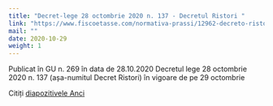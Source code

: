 ```yaml
---
title: "Decret-lege 28 octombrie 2020 n. 137 - Decretul Ristori "
link: "https://www.fiscoetasse.com/normativa-prassi/12962-decreto-ristori-il-testo-pubblicato-in-gazzetta-ufficiale.html"
mail: ""
date: 2020-10-29
weight: 1
---
```


Publicat în GU n. 269 ​​în data de 28.10.2020 Decretul lege 28 octombrie 2020 n. 137 (așa-numitul Decret Ristori) în vigoare de pe 29 octombrie

Citiți [diapozitivele Anci](http://www.anci.it/le-slides-elaborate-dallanci-sulle-principali-misure-di-sostegno-economico-previste-dal-dl-ristori/)

